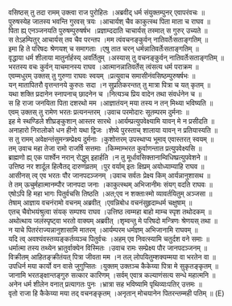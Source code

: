 

  
वसिष्ठस् तु तदा रामम् उक्त्वा राज पुरोहितः ।अब्रवीद् धर्म संयुक्तम्पुनर् एवापरंवचः  ॥   
पुरुषस्येह जातस्य भवन्ति गुरवस् त्रयः ।आचार्यश् चैव काकुत्स्थ पिता माता च राघव  ॥   
पिता ह्य् एनञ्जनयति पुरुषम्पुरुषर्षभ ।प्रज्ञाम्ददाति चाचार्यस् तस्मात् स गुरुर् उच्यते  ॥   
स तेऽहम्पितुर् आचार्यस् तव चैव परन्तप ।मम त्वंवचनङ्कुर्वन् नातिवर्तेःसताङ्गतिम्  ॥   
इमा हि ते परिषदः श्रेणयश् च समागताः ।एषु तात चरन् धर्मन्नातिवर्तेःसताङ्गतिम्  ॥   
वृद्धाया धर्म शीलाया मातुर्नार्हस्य् अवर्तितुम् ।अस्यास् तु वचनङ्कुर्वन् नातिवर्तेःसताङ्गतिम्  ॥   
भरतस्य वचः कुर्वन् याचमानस्य राघव ।आत्मानन्नातिवर्तेस् त्वंसत्य धर्म पराक्रम  ॥   
एवम्मधुरम् उक्तस् तु गुरुणा राघवः स्वयम् ।प्रत्युवाच समासीनंवसिष्ठम्पुरुषर्षभः  ॥   
यन् मातापितरौ वृत्तन्तनये कुरुतः सदा ।न सुप्रतिकरन्तत् तु मात्रा पित्रा च यत् कृतम्  ॥   
यथा शक्ति प्रदानेन स्नापनाच् छादनेन च ।नित्यञ्च प्रिय वादेन तथा संवर्धनेन च  ॥   
स हि राजा जनयिता पिता दशरथो मम ।आज्ञातंयन् मया तस्य न तन् मिथ्या भविष्यति  ॥   
एवम् उक्तस् तु रामेण भरतः प्रत्यनन्तरम् ।उवाच परमोदारः सूतम्परम दुर्मनाः  ॥   
इह मे स्थण्डिले शीघ्रङ्कुशान् आस्तर सारथे ।आर्यम्प्रत्युपवेक्ष्यामि यावन् मे न प्रसीदति  ॥   
अनाहारो निरालोको धन हीनो यथा द्विजः ।शेष्ये पुरस्ताच् शालाया यावन् न प्रतियास्यति  ॥   
स तु रामम् अवेक्षन्तंसुमन्त्रम्प्रेक्ष्य दुर्मनाः ।कुशोत्तरम् उपस्थाप्य भूमाव् एवास्तरत् स्वयम्  ॥   
तम् उवाच महा तेजा रामो राजर्षि सत्तमाः ।किम्माम्भरत कुर्वाणन्तात प्रत्युपवेक्ष्यसि  ॥   
ब्राह्मणो ह्य् एक पार्श्वेन नरान् रोद्धुम् इहार्हति ।न तु मूर्धावसिक्तानाम्विधिष्प्रत्युपवेशने  ॥   
उत्तिष्ठ नर शार्दूल हित्वैतद् दारुणंव्रतम् ।पुर वर्याम् इतः क्षिप्रम् अयोध्याम्याहि राघव  ॥   
आसीनस् त्व् एव भरतः पौर जानपदञ्जनम् ।उवाच सर्वतः प्रेक्ष्य किम् आर्यन्नानुशासथ  ॥   
ते तम् ऊचुर्महात्मानम्पौर जानपदा जनाः ।काकुत्स्थम् अभिजानीमः संयग् वदति राघवः  ॥   
एषोऽपि हि महा भागः पितुर्वचसि तिष्ठति ।अत;एव न शक्ताःस्मो व्यावर्तयितुम् अञ्जसा  ॥   
तेषाम् आज्ञाय वचनंरामो वचनम् अब्रवीत् ।एवन्निबोध वचनंसुहृदाम्धर्म चक्षुषाम्  ॥   
एतच् चैवोभयंश्रुत्वा संयक् सम्पश्य राघव ।उत्तिष्ठ त्वम्महा बाहो माम्च स्पृश तथोदकम्  ॥   
अथोत्थाय जलंस्पृष्ट्वा भरतो वाक्यम् अब्रवीत् ।शृम्वन्तु मे परिषदो मन्त्रिणः श्रेणयस् तथा  ॥   
न याचे पितरंराज्यन्नानुशासामि मातरम् ।आर्यम्परम धर्मज्ञम् अभिजानामि राघवम्  ॥   
यदि त्व् अवश्यंवस्तव्यङ्कर्तव्यञ्च पितुर्वचः ।अहम् एव निवत्स्यामि चतुर्दश वने समाः  ॥   
धर्मात्मा तस्य तथ्येन भ्रातुर्वाक्येन विस्मितः ।उवाच रामः सम्प्रेक्ष्य पौर जानपदञ्जनम्  ॥   
विक्रीतम् आहितङ्क्रीतंयत् पित्रा जीवता मम ।न तल् लोपयितुम्शक्यम्मया वा भरतेन वा  ॥   
उपधिर्न मया कार्यो वन वासे जुगुप्सितः ।युक्तम् उक्तञ्च कैकेय्या पित्रा मे सुकृतङ्कृतम्  ॥   
जानामि भरतङ्क्षान्तङ्गुरु सत्कार कारिणम् ।सर्वम् एवात्र कल्याणंसत्य सन्धे महात्मनि  ॥   
अनेन धर्म शीलेन वनात् प्रत्यागतः पुनः ।भ्रात्रा सह भविष्यामि पृथिव्याःपतिर् उत्तमः  ॥   
वृतो राजा हि कैकेय्या मया तद् वचनङ्कृतम् ।अनृतान् मोचयानेन पितरन्तम्मही पतिम्  ॥ (E)  
